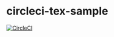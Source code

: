 # circleci-tex-sample
[![CircleCI](https://circleci.com/gh/ymyzk/circleci-tex-sample.svg?style=shield)](https://circleci.com/gh/ymyzk/circleci-tex-sample)
